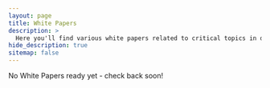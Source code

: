 ```yaml
---
layout: page
title: White Papers
description: >
  Here you'll find various white papers related to critical topics in data science and having a better data-driven business. Don't see a topic? Contact me and let's learn together. 
hide_description: true
sitemap: false
---
```


No White Papers ready yet - check back soon!